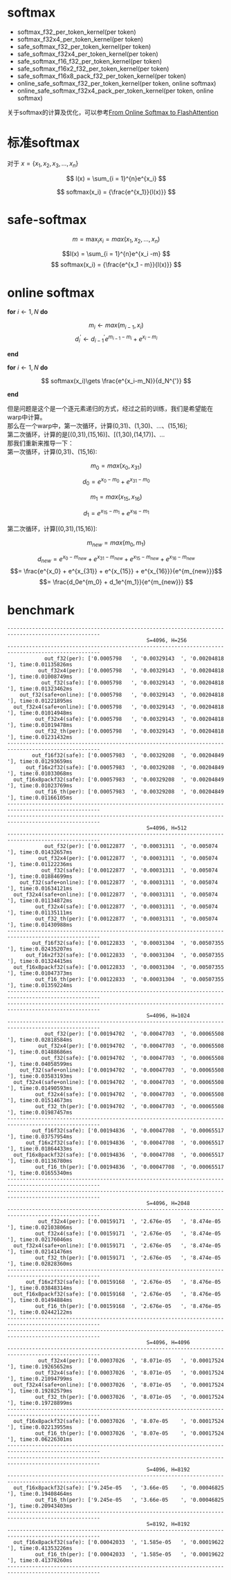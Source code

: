 # softmax
- softmax_f32_per_token_kernel(per token)
- softmax_f32x4_per_token_kernel(per token)
- safe_softmax_f32_per_token_kernel(per token)
- safe_softmax_f32x4_per_token_kernel(per token)
- safe_softmax_f16_f32_per_token_kernel(per token)
- safe_softmax_f16x2_f32_per_token_kernel(per token)
- safe_softmax_f16x8_pack_f32_per_token_kernel(per token)
- online_safe_softmax_f32_per_token_kernel(per token, online softmax)
- online_safe_softmax_f32x4_pack_per_token_kernel(per token, online softmax)

关于softmax的计算及优化，可以参考[From Online Softmax to FlashAttention](https://courses.cs.washington.edu/courses/cse599m/23sp/notes/flashattn.pdf)
# 标准softmax
对于 $x = \{ x_1,x_2,x_3, ... ,x_n \}$

$$
l(x) = \sum_{i = 1}^{n}e^{x_i}
$$

$$
softmax(x_i) = {\frac{e^{x_1}}{l(x)}}
$$

# safe-softmax
$$
m=\max_i x_i = max(x_1,x_2,...,x_n) $$

$$l(x) = \sum_{i = 1}^{n}e^{x_i -m} $$
$$ softmax(x_i) = {\frac{e^{x_1 - m}}{l(x)}}
$$

# online softmax
**for** $i \gets 1,N$ **do**  

$$
m_i \gets max(m_{i-1},x_i)$$
$$
d_i^{'} \gets d_{i-1}^{'}e^{m_{i-1}-m_i}+e^{x_i-m_i} 
$$

**end**

**for** $i \gets 1,N$ **do**

$$
softmax(x_i)\gets \frac{e^{x_i-m_N}}{d_N^{'}} 
$$

**end**

但是问题是这个是一个逐元素递归的方式，经过之前的训练，我们是希望能在warp中计算。  
那么在一个warp中，第一次循环，计算(0,31)、(1,30)、...、(15,16);  
第二次循环，计算的是[(0,31),(15,16)]、[(1,30),(14,17)]、...  
那我们重新来推导一下：  
第一次循环，计算(0,31)、(15,16):

$$
m_0 = max(x_0, x_{31}) $$

$$d_0 = e^{x_0 - m_0} + e^{x_{31} - m_0} $$

$$
m_1 = max(x_{15}, x_{16}) $$

$$d_1 = e^{x_{15} - m_1} + e^{x_{16} - m_1} 
$$

第二次循环，计算[(0,31),(15,16)]:

$$
m_{new} = max(m_0, m_1) $$

$$d_{new} = e^{x_0 - m_{new}} + e^{x_{31} - m_{new}} + e^{x_{15} - m_{new}} + e^{x_{16} - m_{new}} $$
$$= \frac{e^{x_0} + e^{x_{31}} + e^{x_{15}} + e^{x_{16}}}{e^{m_{new}}}$$
$$= \frac{d_0e^{m_0} + d_1e^{m_1}}{e^{m_{new}}} 
$$



# benchmark

```
----------------------------------------------------------------------------------------------------
                                             S=4096, H=256
----------------------------------------------------------------------------------------------------
            out_f32(per): ['0.0005798   ', '0.00329143  ', '0.00204818  '], time:0.01135826ms
          out_f32x4(per): ['0.0005798   ', '0.00329143  ', '0.00204818  '], time:0.01008749ms
           out_f32(safe): ['0.0005798   ', '0.00329143  ', '0.00204818  '], time:0.01323462ms
    out_f32(safe+online): ['0.0005798   ', '0.00329143  ', '0.00204818  '], time:0.01221895ms
  out_f32x4(safe+online): ['0.0005798   ', '0.00329143  ', '0.00204818  '], time:0.01014948ms
         out_f32x4(safe): ['0.0005798   ', '0.00329143  ', '0.00204818  '], time:0.01019478ms
         out_f32_th(per): ['0.0005798   ', '0.00329143  ', '0.00204818  '], time:0.01231432ms
----------------------------------------------------------------------------------------------------
        out_f16f32(safe): ['0.00057983  ', '0.00329208  ', '0.00204849  '], time:0.01293659ms
      out_f16x2f32(safe): ['0.00057983  ', '0.00329208  ', '0.00204849  '], time:0.01033068ms
  out_f16x8packf32(safe): ['0.00057983  ', '0.00329208  ', '0.00204849  '], time:0.01023769ms
         out_f16_th(per): ['0.00057983  ', '0.00329208  ', '0.00204849  '], time:0.01166105ms
----------------------------------------------------------------------------------------------------
----------------------------------------------------------------------------------------------------
                                             S=4096, H=512
----------------------------------------------------------------------------------------------------
            out_f32(per): ['0.00122877  ', '0.00031311  ', '0.005074    '], time:0.01432657ms
          out_f32x4(per): ['0.00122877  ', '0.00031311  ', '0.005074    '], time:0.01122236ms
           out_f32(safe): ['0.00122877  ', '0.00031311  ', '0.005074    '], time:0.01884699ms
    out_f32(safe+online): ['0.00122877  ', '0.00031311  ', '0.005074    '], time:0.01634121ms
  out_f32x4(safe+online): ['0.00122877  ', '0.00031311  ', '0.005074    '], time:0.01134872ms
         out_f32x4(safe): ['0.00122877  ', '0.00031311  ', '0.005074    '], time:0.01135111ms
         out_f32_th(per): ['0.00122877  ', '0.00031311  ', '0.005074    '], time:0.01430988ms
----------------------------------------------------------------------------------------------------
        out_f16f32(safe): ['0.00122833  ', '0.00031304  ', '0.00507355  '], time:0.02435207ms
      out_f16x2f32(safe): ['0.00122833  ', '0.00031304  ', '0.00507355  '], time:0.01324415ms
  out_f16x8packf32(safe): ['0.00122833  ', '0.00031304  ', '0.00507355  '], time:0.01047373ms
         out_f16_th(per): ['0.00122833  ', '0.00031304  ', '0.00507355  '], time:0.01359224ms
----------------------------------------------------------------------------------------------------
----------------------------------------------------------------------------------------------------
                                             S=4096, H=1024
----------------------------------------------------------------------------------------------------
            out_f32(per): ['0.00194702  ', '0.00047703  ', '0.00065508  '], time:0.02818584ms
          out_f32x4(per): ['0.00194702  ', '0.00047703  ', '0.00065508  '], time:0.01488686ms
           out_f32(safe): ['0.00194702  ', '0.00047703  ', '0.00065508  '], time:0.04058599ms
    out_f32(safe+online): ['0.00194702  ', '0.00047703  ', '0.00065508  '], time:0.03583193ms
  out_f32x4(safe+online): ['0.00194702  ', '0.00047703  ', '0.00065508  '], time:0.01490593ms
         out_f32x4(safe): ['0.00194702  ', '0.00047703  ', '0.00065508  '], time:0.01514673ms
         out_f32_th(per): ['0.00194702  ', '0.00047703  ', '0.00065508  '], time:0.01987457ms
----------------------------------------------------------------------------------------------------
        out_f16f32(safe): ['0.00194836  ', '0.00047708  ', '0.00065517  '], time:0.03757954ms
      out_f16x2f32(safe): ['0.00194836  ', '0.00047708  ', '0.00065517  '], time:0.01864433ms
  out_f16x8packf32(safe): ['0.00194836  ', '0.00047708  ', '0.00065517  '], time:0.01136780ms
         out_f16_th(per): ['0.00194836  ', '0.00047708  ', '0.00065517  '], time:0.01655340ms
----------------------------------------------------------------------------------------------------
----------------------------------------------------------------------------------------------------
                                             S=4096, H=2048
----------------------------------------------------------------------------------------------------
          out_f32x4(per): ['0.00159171  ', '2.676e-05   ', '8.474e-05   '], time:0.02103806ms
         out_f32x4(safe): ['0.00159171  ', '2.676e-05   ', '8.474e-05   '], time:0.02176046ms
  out_f32x4(safe+online): ['0.00159171  ', '2.676e-05   ', '8.474e-05   '], time:0.02141476ms
         out_f32_th(per): ['0.00159171  ', '2.676e-05   ', '8.474e-05   '], time:0.02828360ms
----------------------------------------------------------------------------------------------------
      out_f16x2f32(safe): ['0.00159168  ', '2.676e-05   ', '8.476e-05   '], time:0.03848314ms
  out_f16x8packf32(safe): ['0.00159168  ', '2.676e-05   ', '8.476e-05   '], time:0.01494884ms
         out_f16_th(per): ['0.00159168  ', '2.676e-05   ', '8.476e-05   '], time:0.02442122ms
----------------------------------------------------------------------------------------------------
----------------------------------------------------------------------------------------------------
                                             S=4096, H=4096
----------------------------------------------------------------------------------------------------
          out_f32x4(per): ['0.00037026  ', '8.071e-05   ', '0.00017524  '], time:0.19265652ms
         out_f32x4(safe): ['0.00037026  ', '8.071e-05   ', '0.00017524  '], time:0.21094799ms
  out_f32x4(safe+online): ['0.00037026  ', '8.071e-05   ', '0.00017524  '], time:0.19282579ms
         out_f32_th(per): ['0.00037026  ', '8.071e-05   ', '0.00017524  '], time:0.19728899ms
----------------------------------------------------------------------------------------------------
  out_f16x8packf32(safe): ['0.00037026  ', '8.07e-05    ', '0.00017524  '], time:0.02213955ms
         out_f16_th(per): ['0.00037026  ', '8.07e-05    ', '0.00017524  '], time:0.06226301ms
----------------------------------------------------------------------------------------------------
----------------------------------------------------------------------------------------------------
                                             S=4096, H=8192
----------------------------------------------------------------------------------------------------
  out_f16x8packf32(safe): ['9.245e-05   ', '3.66e-05    ', '0.00046825  '], time:0.19408464ms
         out_f16_th(per): ['9.245e-05   ', '3.66e-05    ', '0.00046825  '], time:0.20943403ms
----------------------------------------------------------------------------------------------------
                                             S=8192, H=8192
----------------------------------------------------------------------------------------------------
  out_f16x8packf32(safe): ['0.00042033  ', '1.585e-05   ', '0.00019622  '], time:0.41353226ms
         out_f16_th(per): ['0.00042033  ', '1.585e-05   ', '0.00019622  '], time:0.41378260ms
----------------------------------------------------------------------------------------------------
```